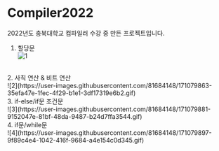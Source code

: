 # Compiler2022
2022년도 충북대학교 컴파일러 수강 중 만든 프로젝트입니다.

1. 할당문<br/>
![1](https://user-images.githubusercontent.com/81684148/171079828-29dc64b1-aa2a-4ce5-9345-213ab55f36e0.gif)
<br/>
2. 사칙 연산 & 비트 연산<br/>
![2](https://user-images.githubusercontent.com/81684148/171079863-35efa47e-1fec-4f29-b1e1-3df17319e6b2.gif)
<br/>
3. if-else/if문 조건문<br/>
![3](https://user-images.githubusercontent.com/81684148/171079881-9152047e-81bf-48da-9487-b24d7ffa3544.gif)
<br/>
4. if문/while문<br/>
![4](https://user-images.githubusercontent.com/81684148/171079897-9f89c4e4-1042-416f-9684-a4e154c0d345.gif)
<br/>
